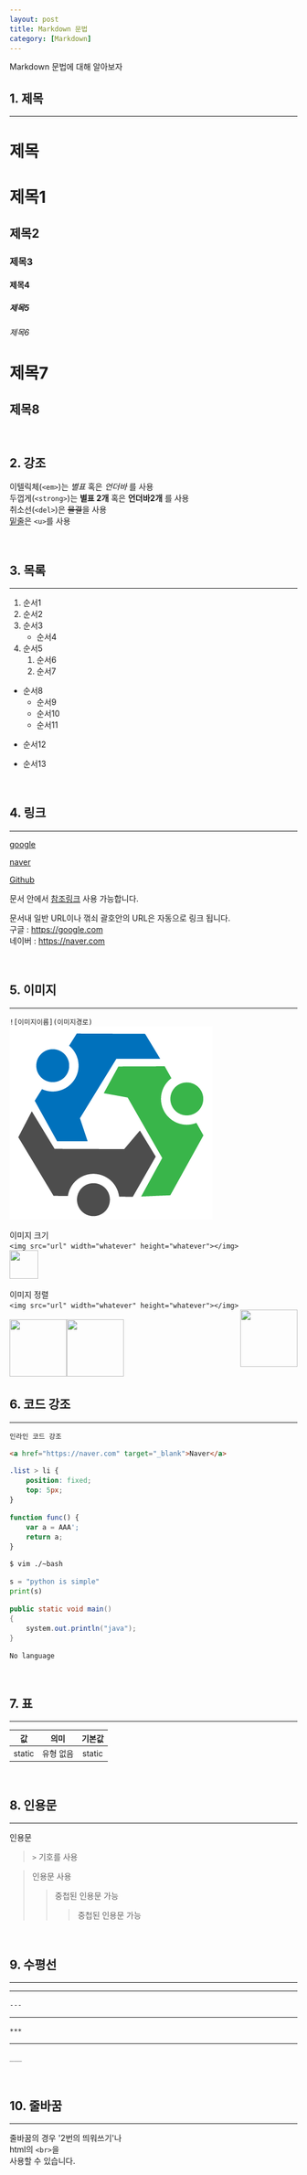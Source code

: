 ```yaml
---
layout: post
title: Markdown 문법
category: [Markdown]
---
```


Markdown 문법에 대해 알아보자
<!-- more -->

## 1. 제목 
<hr/>


# 제목
# 제목1
## 제목2
### 제목3
#### 제목4
##### 제목5
###### 제목6

제목7
=======

제목8 
------

<br>

## 2. 강조

이텔릭체(`<em>`)는 *별표* 혹은 _언더바_ 를 사용<br>
두껍게(`<strong>`)는 **별표 2개** 혹은 __언더바2개__ 를 사용<br>
취소선(`<del>`)은 ~~물결~~을 사용<br>
<u>밑줄</u>은 `<u>`를 사용

<br>

## 3. 목록

---

1. 순서1
1. 순서2
1. 순서3
    - 순서4
1. 순서5
    1. 순서6
    1. 순서7
- 순서8  
    * 순서9  
    + 순서10  
    - 순서11  
* 순서12
+ 순서13

<br>

## 4. 링크
---
[google](https://gogle.com)

[naver](https://naver.com)

[Github][1]

문서 안에서 [참조링크] 사용 가능합니다.

문서내 일반 URL이나 꺾쇠 괄호안의 URL은 자동으로 링크 됩니다.<br>
구글 : https://google.com<br>
네이버 : <https://naver.com>

[1]: https://github.com
[참조링크]: https://naver.com

<br>

## 5. 이미지
---
`![이미지이름](이미지경로)`
![logo](/public/img/logo.png)


이미지 크기  
`<img src="url" width="whatever" height="whatever"></img>`  
<img src="https://sanggil1107.github.io/public/img/logo.png" width="50px" height="50px">

이미지 정렬  
`<img src="url" width="whatever" height="whatever"></img>`  
<img src="https://sanggil1107.github.io/public/img/logo.png" width="100px" height="100px" style="float: right;">  
<img src="https://sanggil1107.github.io/public/img/logo.png" width="100px" height="100px" style="float: center;">
<img src="https://sanggil1107.github.io/public/img/logo.png" width="100px" height="100px" style="float: left;"></img>
<br>

## 6. 코드 강조
---
`인라인 코드 강조`

```html
<a href="https://naver.com" target="_blank">Naver</a>
```

```css
.list > li {
    position: fixed;
    top: 5px;
}
```

```javascript
function func() {
    var a = AAA';
    return a;
}
```
```bash
$ vim ./~bash
```

```python
s = "python is simple"
print(s)
```

```java
public static void main()
{
    system.out.println("java");
}
```

```
No language
```

<br>

## 7. 표
---

|값|의미|기본값|
|:----:|:----:|:----:|
|static|유형 없음|static|

<br>

## 8. 인용문
---
인용문
> `>`  기호를 사용

> 인용문 사용
>> 중첩된 인용문 가능
>>> 중첩된 인용문 가능

<br>

## 9. 수평선
---
---
`---`

***
`***`

___
`___`

<br>

## 10. 줄바꿈
* * *
줄바꿈의 경우 '2번의 띄워쓰기'나  
html의 `<br>`을 <br> 
사용할 수 있습니다.